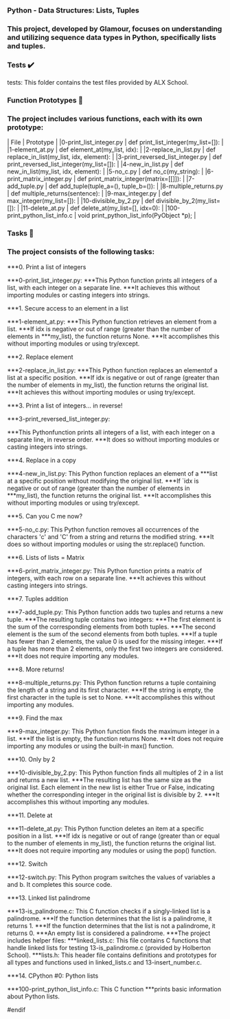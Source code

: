 ### Python - Data Structures: Lists, Tuples

### This project, developed by Glamour, focuses on understanding and utilizing sequence data types in Python, specifically lists and tuples.

### Tests :heavy_check_mark:
tests: This folder contains the test files provided by ALX School.

### Function Prototypes :floppy_disk:
### The project includes various functions, each with its own prototype:

| File    				| Prototype                          	   	        |
|0-print_list_integer.py 		| def print_list_integer(my_list=[]): 	                |
|1-element_at.py			| def element_at(my_list, idx):                         |
|2-replace_in_list.py    		| def replace_in_list(my_list, idx, element):           |
|3-print_reversed_list_integer.py       | def print_reversed_list_integer(my_list=[]):          |
|4-new_in_list.py                       | def new_in_list(my_list, idx, element):		|
|5-no_c.py    				| def no_c(my_string):                                  |
|6-print_matrix_integer.py       	| def print_matrix_integer(matrix=[[]]):	        |
|7-add_tuple.py  			| def add_tuple(tuple_a=(), tuple_b=()):	        |
|8-multiple_returns.py   		| def multiple_returns(sentence):                       |
|9-max_integer.py       		| def max_integer(my_list=[]):			        |
|10-divisible_by_2.py    		| def divisible_by_2(my_list=[]):		        |
|11-delete_at.py 			| def delete_at(my_list=[], idx=0):		        |
|100-print_python_list_info.c    	| void print_python_list_info(PyObject *p);	        |


### Tasks :page_with_curl:
### The project consists of the following tasks:


***0. Print a list of integers

***0-print_list_integer.py: 
***This Python function prints all integers of a list, with each integer on a separate line.
***It achieves this without importing modules or casting integers into strings.


***1. Secure access to an element in a list

***1-element_at.py: 
***This Python function retrieves an element from a list.
***If idx is negative or out of range (greater than the number of elements in
***my_list), the function returns None.
***It accomplishes this without importing modules or using try/except.

***2. Replace element

***2-replace_in_list.py: 
***This Python function replaces an elementof a list at a specific position.
***If idx is negative or out of range (greater than the number of elements
in my_list), the function returns the original list.
***It achieves this without importing modules or using try/except.

***3. Print a list of integers... in reverse!

***3-print_reversed_list_integer.py:

***This Pythonfunction prints all integers of a list, with each integer on a separate line, in reverse order.
***It does so without importing modules or casting integers into strings.

***4. Replace in a copy

***4-new_in_list.py: This Python function replaces an element of a
***list at a specific position without modifying the original list.
***If `idx is negative or out of range (greater than the number of elements in
***my_list), the function returns the original list.
***It accomplishes this without importing modules or using try/except.


***5. Can you C me now?

***5-no_c.py: This Python function removes all occurrences of the characters 'c'
and 'C' from a string and returns the modified string.
***It does so without importing modules or using the str.replace() function.


***6. Lists of lists = Matrix

***6-print_matrix_integer.py: This Python function prints
a matrix of integers, with each row on a separate line.
***It achieves this without casting integers into strings.


***7. Tuples addition

***7-add_tuple.py: This Python function adds two tuples and returns a new tuple.
***The resulting tuple contains two integers:
***The first element is the sum of the corresponding elements from both tuples.
***The second element is the sum of the second elements from both tuples.
***If a tuple has fewer than 2 elements, the value 0 is used for the missing integer.
***If a tuple has more than 2 elements, only the first two integers are considered.
***It does not require importing any modules.

***8. More returns!

***8-multiple_returns.py: This Python function returns a tuple
containing the length of a string and its first character.
***If the string is empty, the first character in the tuple is set to None.
***It accomplishes this without importing any modules.

***9. Find the max

***9-max_integer.py: This Python function finds the maximum integer
in a list.
***If the list is empty, the function returns None.
***It does not require importing any modules or using the built-in max() function.

***10. Only by 2

***10-divisible_by_2.py: This Python function finds all multiples
of 2 in a list and returns a new list.
***The resulting list has the same size as the original list. Each element in the new list
is either True or False, indicating whether the corresponding integer in the original list
is divisible by 2.
***It accomplishes this without importing any modules.


***11. Delete at

***11-delete_at.py: This Python function deletes an item at
a specific position in a list.
***If idx is negative or out of range (greater than or equal to the number of elements in
my_list), the function returns the original list.
***It does not require importing any modules or using the pop() function.


***12. Switch

***12-switch.py: This Python program switches the values of variables a and b.
It completes this source code.


***13. Linked list palindrome

***13-is_palindrome.c: This C function checks if a
singly-linked list is a palindrome.
***If the function determines that the list is a palindrome, it returns 1.
***If the function determines that the list is not a palindrome, it returns 0.
***An empty list is considered a palindrome.
***The project includes helper files:
***linked_lists.c: This file contains C functions that handle linked lists for testing 13-is_palindrome.c (provided by Holberton School).
***lists.h: This header file contains definitions and prototypes for all types and functions used in linked_lists.c and 13-insert_number.c.


***14. CPython #0: Python lists

***100-print_python_list_info.c: This C function
***prints basic information about Python lists.

#endif
